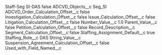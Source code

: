 <?xml version="1.0" encoding="UTF-8"?>
<CustomMetadata xmlns="http://soap.sforce.com/2006/04/metadata" xmlns:xsi="http://www.w3.org/2001/XMLSchema-instance" xmlns:xsd="http://www.w3.org/2001/XMLSchema">
    <label>Staff-Seg SI-DAS</label>
    <protected>false</protected>
    <values>
        <field>ADCVD_Objects__c</field>
        <value xsi:type="xsd:string">Seg_SI</value>
    </values>
    <values>
        <field>ADCVD_Order_Calculation_Offset__c</field>
        <value xsi:type="xsd:boolean">false</value>
    </values>
    <values>
        <field>Investigation_Calculation_Offset__c</field>
        <value xsi:type="xsd:boolean">false</value>
    </values>
    <values>
        <field>Issue_Calculation_Offset__c</field>
        <value xsi:type="xsd:boolean">false</value>
    </values>
    <values>
        <field>Litigation_Calculation_Offset__c</field>
        <value xsi:type="xsd:boolean">false</value>
    </values>
    <values>
        <field>Number_Value__c</field>
        <value xsi:type="xsd:double">1.0</value>
    </values>
    <values>
        <field>Parent_Value__c</field>
        <value xsi:type="xsd:boolean">false</value>
    </values>
    <values>
        <field>Petition_Calculation_Offset__c</field>
        <value xsi:type="xsd:boolean">false</value>
    </values>
    <values>
        <field>Record_Description__c</field>
        <value xsi:nil="true"/>
    </values>
    <values>
        <field>Segment_Calculation_Offset__c</field>
        <value xsi:type="xsd:boolean">false</value>
    </values>
    <values>
        <field>Staffing_Assignment_Default__c</field>
        <value xsi:type="xsd:boolean">true</value>
    </values>
    <values>
        <field>Staffing_Role__c</field>
        <value xsi:type="xsd:string">DAS</value>
    </values>
    <values>
        <field>String_Value__c</field>
        <value xsi:nil="true"/>
    </values>
    <values>
        <field>Suspension_Agreement_Calculation_Offset__c</field>
        <value xsi:type="xsd:boolean">false</value>
    </values>
    <values>
        <field>Used_with_Field_Named__c</field>
        <value xsi:nil="true"/>
    </values>
</CustomMetadata>
